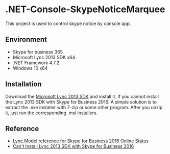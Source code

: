 # .NET-Console-SkypeNoticeMarquee
This project is used to control skype notice by console app.

## Environment
- Skype for business 365
- Microsoft Lync 2013 SDK x64
- .NET Framework 4.7.2
- Windows 10 x64

## Installation

Download the [Microsoft Lync 2013 SDK](https://www.microsoft.com/en-us/download/details.aspx?id=36824) and install it.
If you cannot install the Lync 2013 SDK with Skype for Business 2016.
A simple solution is to extract the .exe installer with 7-zip or some other program. After you unzip it, just run the corresponding .msi installers.

## Reference

- [Lync.Model reference for Skype for Business 2016 Online Status](https://stackoverflow.com/questions/56286156/lync-model-reference-for-skype-for-business-2016-online-status)
- [Can't install Lync 2013 SDK with Skype for Business 2016](https://stackoverflow.com/questions/37978074/cant-install-lync-2013-sdk-with-skype-for-business-2016)
